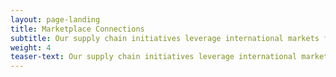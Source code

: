 ```yaml
---
layout: page-landing
title: Marketplace Connections
subtitle: Our supply chain initiatives leverage international markets for fishery improvements and connect the dots for fisheries and stakeholders in the global seafood marketplace.
weight: 4
teaser-text: Our supply chain initiatives leverage international markets for fishery improvements and connect the dots for fisheries and stakeholders in the global seafood marketplace. We do this through industry supported partnerships such as the Salmon FIP Partnership and through global conventions such as Let’s Talk Fish.
---
```

